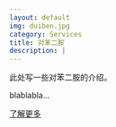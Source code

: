 ```yaml
---
layout: default
img: duiben.jpg
category: Services
title: 对苯二胺
description: |
---
```

  <p>此处写一些对苯二胺的介绍。</p>
  <p>blablabla...</p>
  <a href="http://join.deathtothestockphoto.com//">了解更多</a>